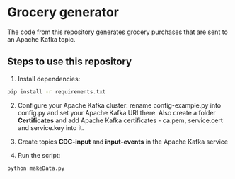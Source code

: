 # Grocery generator

The code from this repository generates grocery purchases that are sent to an Apache Kafka topic.

## Steps to use this repository

1. Install dependencies: 
```bash
pip install -r requirements.txt
```

2. Configure your Apache Kafka cluster: rename config-example.py into config.py and set your Apache Kafka URI there. Also create a folder **Certificates** and add Apache Kafka certificates - ca.pem, service.cert and service.key into it. 

3. Create topics **CDC-input** and **input-events** in the Apache Kafka service

4. Run the script:
```bash
python makeData.py
```
